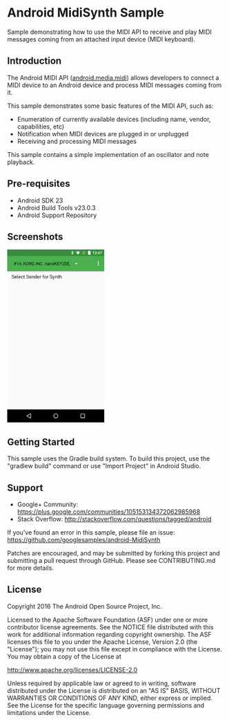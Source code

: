 
Android MidiSynth Sample
===================================

Sample demonstrating how to use the MIDI API to receive and play MIDI messages coming from an
attached input device (MIDI keyboard).

Introduction
------------

The Android MIDI API ([android.media.midi][1]) allows developers to connect a MIDI device to
an Android device and process MIDI messages coming from it.

This sample demonstrates some basic features of the MIDI API, such as:

- Enumeration of currently available devices (including name, vendor, capabilities, etc)
- Notification when MIDI devices are plugged in or unplugged
- Receiving and processing MIDI messages

This sample contains a simple implementation of an oscillator and note playback.

[1]: https://developer.android.com/reference/android/media/midi/package-summary.html

Pre-requisites
--------------

- Android SDK 23
- Android Build Tools v23.0.3
- Android Support Repository

Screenshots
-------------

<img src="screenshots/1-main.png" height="400" alt="Screenshot"/> 

Getting Started
---------------

This sample uses the Gradle build system. To build this project, use the
"gradlew build" command or use "Import Project" in Android Studio.

Support
-------

- Google+ Community: https://plus.google.com/communities/105153134372062985968
- Stack Overflow: http://stackoverflow.com/questions/tagged/android

If you've found an error in this sample, please file an issue:
https://github.com/googlesamples/android-MidiSynth

Patches are encouraged, and may be submitted by forking this project and
submitting a pull request through GitHub. Please see CONTRIBUTING.md for more details.

License
-------

Copyright 2016 The Android Open Source Project, Inc.

Licensed to the Apache Software Foundation (ASF) under one or more contributor
license agreements.  See the NOTICE file distributed with this work for
additional information regarding copyright ownership.  The ASF licenses this
file to you under the Apache License, Version 2.0 (the "License"); you may not
use this file except in compliance with the License.  You may obtain a copy of
the License at

http://www.apache.org/licenses/LICENSE-2.0

Unless required by applicable law or agreed to in writing, software
distributed under the License is distributed on an "AS IS" BASIS, WITHOUT
WARRANTIES OR CONDITIONS OF ANY KIND, either express or implied.  See the
License for the specific language governing permissions and limitations under
the License.
